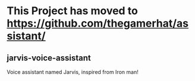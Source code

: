 # This Project has moved to https://github.com/thegamerhat/assistant/

## jarvis-voice-assistant
Voice assistant named Jarvis, inspired from Iron man!
